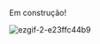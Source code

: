 Em construção!<br>

![ezgif-2-e23ffc44b9](https://user-images.githubusercontent.com/104470835/230646906-bee56887-06db-437d-be0e-e370f9b2cadb.gif)
